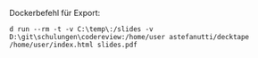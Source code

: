 Dockerbefehl für Export:
```
d run --rm -t -v C:\temp\:/slides -v D:\git\schulungen\codereview:/home/user astefanutti/decktape /home/user/index.html slides.pdf
```
